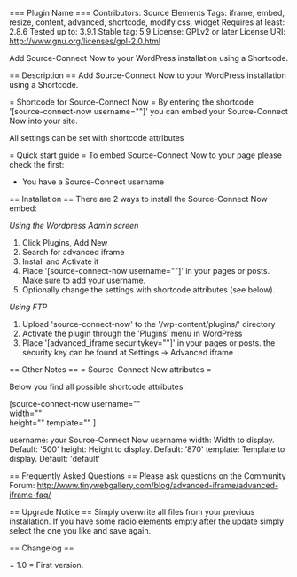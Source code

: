 === Plugin Name ===
Contributors: Source Elements
Tags: iframe, embed, resize, content, advanced, shortcode, modify css, widget 
Requires at least: 2.8.6
Tested up to: 3.9.1
Stable tag: 5.9
License: GPLv2 or later
License URI: http://www.gnu.org/licenses/gpl-2.0.html

Add Source-Connect Now to your WordPress installation using a Shortcode.

== Description ==
Add Source-Connect Now to your WordPress installation using a Shortcode.

= Shortcode for Source-Connect Now =
By entering the shortcode '[source-connect-now username=""]' you can embed your Source-Connect Now into your site. 

All settings can be set with shortcode attributes

=	Quick start guide =
To embed Source-Connect Now to your page please check the first:

* You have a Source-Connect username

== Installation ==
There are 2 ways to install the Source-Connect Now embed:

*Using the Wordpress Admin screen*

1. Click Plugins, Add New
2. Search for advanced iframe
3. Install and Activate it
4. Place '[source-connect-now username=""]' in your pages or posts. Make sure to add your username.
5. Optionally change the settings with shortcode attributes (see below).

*Using FTP*

1. Upload 'source-connect-now' to the '/wp-content/plugins/' directory
1. Activate the plugin through the 'Plugins' menu in WordPress
1. Place '[advanced_iframe securitykey=""]' in your pages or posts. the security key can be found at Settings -> Advanced iframe

== Other Notes ==
= Source-Connect Now attributes =

Below you find all possible shortcode attributes. 

[source-connect-now 
  username=""	
  width=""   
  height="" 
  template=""
]

username: your Source-Connect Now username
width: Width to display. Default: '500'
height: Height to display. Default: '870'
template: Template to display. Default: 'default'

== Frequently Asked Questions ==
Please ask questions on the Community Forum:
http://www.tinywebgallery.com/blog/advanced-iframe/advanced-iframe-faq/

== Upgrade Notice ==
Simply overwrite all files from your previous installation.
If you have some radio elements empty after the update simply 
select the one you like and save again.

== Changelog ==

= 1.0 =
First version.